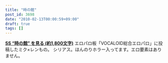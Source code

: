 ```yaml
---
title: "時の館"
post_id: 3698
date: "2010-02-13T00:00:59+09:00"
draft: true
tags: []
---
```



**[SS “時の館” を見る (約1,800文字)](https://danmaq.com/tag/frozen-mansion)** エロパロ板「VOCALOID総合エロパロ」に投稿したミク×レンもの。 シリアス。ほんのりホラー入ってます。エロ要素はありません。
